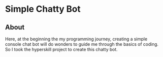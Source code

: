 # Simple Chatty Bot

## About
Here, at the beginning the my programming journey, creating a simple console chat bot will do wonders to guide me through the basics of coding. So I took the hyperskill project to create this chatty bot.
